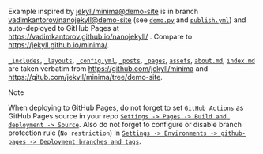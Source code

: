 Example inspired by [jekyll/minima@demo-site](https://github.com/jekyll/minima/tree/demo-site) is in branch [vadimkantorov/nanojekyll@demo-site](../../tree/demo-site) (see [`demo.py`](../../blob/demo-site/demo.py) and [`publish.yml`](../../blob/demo-site/.github/workflows/publish.yml)) and auto-deployed to GitHub Pages at https://vadimkantorov.github.io/nanojekyll/ . Compare to https://jekyll.github.io/minima/.

[`_includes`](./_includes), [`_layouts`](./_layouts), [`_config.yml`](./_config.yml), [`_posts`](./_posts), [`_pages`](./_pages), [`assets`](./assets), [`about.md`](./about.md), [`index.md`](./index.md) are taken verbatim from https://github.com/jekyll/minima and https://gitub.com/jekyll/minima/tree/demo-site.

> [!NOTE]
> When deploying to GitHub Pages, do not forget to set `GitHub Actions` as GitHub Pages source in your repo [`Settings -> Pages -> Build and deployment -> Source`](https://github.com/vadimkantorov/nanojekyll/settings/pages). Also do not forget to configure or disable branch protection rule (`No restriction`) in [`Settings -> Environments -> github-pages -> Deployment branches and tags`](https://github.com/vadimkantorov/nanojekyll/settings/environments/).
